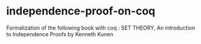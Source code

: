 # independence-proof-on-coq
Formalization of the following book with coq : SET THEORY, An introduction to Independence Proofs by Kenneth Kunen
